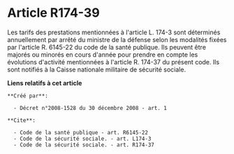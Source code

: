 # Article R174-39

Les tarifs des prestations mentionnées à l'article L. 174-3 sont déterminés annuellement par arrêté du ministre de la défense
selon les modalités fixées par l'article R. 6145-22 du code de la santé publique. Ils peuvent être majorés ou minorés en
cours d'année pour prendre en compte les évolutions d'activité mentionnées à l'article R. 174-37 du présent code. Ils sont
notifiés à la Caisse nationale militaire de sécurité sociale.

**Liens relatifs à cet article**

	**Créé par**:

	  - Décret n°2008-1528 du 30 décembre 2008 - art. 1

	**Cite**:

	  - Code de la santé publique - art. R6145-22
	  - Code de la sécurité sociale. - art. L174-3
	  - Code de la sécurité sociale. - art. R174-37
